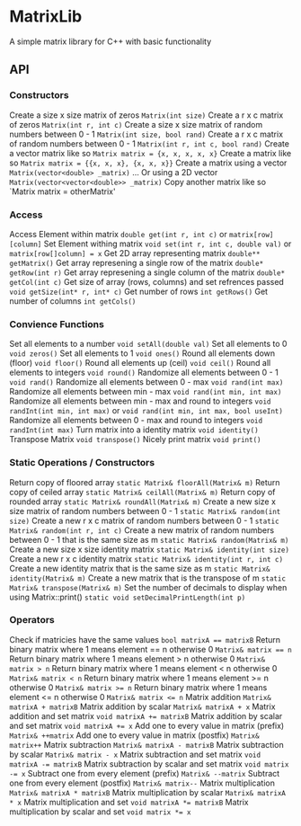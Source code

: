 # MatrixLib
A simple matrix library for C++ with basic functionality

## API

### Constructors
  Create a size x size matrix of zeros
	`Matrix(int size)`
  Create a r x c matrix of zeros
	`Matrix(int r, int c)`
  Create a size x size matrix of random numbers between 0 - 1
	`Matrix(int size, bool rand)`
  Create a r x c matrix of random numbers between 0 - 1
	`Matrix(int r, int c, bool rand)`
  Create a vector matrix like so 
	`Matrix matrix = {x, x, x, x, x}`
  Create a matrix like so
	`Matrix matrix = {{x, x, x}, {x, x, x}}`
  Create a matrix using a vector
	`Matrix(vector<double> _matrix)`
  ... Or using a 2D vector
	`Matrix(vector<vector<double>> _matrix)`
  Copy another matrix like so
	`Matrix matrix = otherMatrix'

### Access
  Access Element within matrix
	`double get(int r, int c)`
  or
  `matrix[row][column]`
  Set Element withing matrix
	`void set(int r, int c, double val)`
  or
  `matrix[row[]column] = x`
  Get 2D array representing matrix
	`double** getMatrix()`
  Get array represening a single row of the matrix
	`double* getRow(int r)`
  Get array represening a single column of the matrix
	`double* getCol(int c)`
  Get size of array (rows, columns) and set refrences passed
	`void getSize(int* r, int* c)`
  Get number of rows
	`int getRows()`
  Get number of columns
	`int getCols()`
  
 ### Convience Functions
  Set all elements to a number
	`void setAll(double val)`
  Set all elements to 0
	`void zeros()`
  Set all elements to 1
	`void ones()`
  Round all elements down (floor)
	`void floor()`
  Round all elements up (ceil)
	`void ceil()`
  Round all elements to integers
	`void round()`
  Randomize all elements between 0 - 1
	`void rand()`
  Randomize all elements between 0 - max
	`void rand(int max)`
  Randomize all elements between min - max
	`void rand(int min, int max)`
  Randomize all elements between min - max and round to integers
	`void randInt(int min, int max)`
  or
  `void rand(int min, int max, bool useInt)`
  Randomize all elements between 0 - max and round to integers
	`void randInt(int max)`
	Turn matrix into a identity matrix
	`void identity()`
  Transpose Matrix
	`void transpose()`
  Nicely print matrix
	`void print()`
  
  
  ### Static Operations / Constructors
  Return copy of floored array
	`static Matrix& floorAll(Matrix& m)`
  Return copy of ceiled array
	`static Matrix& ceilAll(Matrix& m)`
  Return copy of rounded array
	`static Matrix& roundAll(Matrix& m)`
  Create a new size x size matrix of random numbers between 0 - 1
	`static Matrix& random(int size)`
  Create a new r x c matrix of random numbers between 0 - 1
	`static Matrix& random(int r, int c)`
  Create a new matrix of random numbers between 0 - 1 that is the same size as m
	`static Matrix& random(Matrix& m)`
  Create a new size x size identity matrix 
	`static Matrix& identity(int size)`
  Create a new r x c identity matrix 
	`static Matrix& identity(int r, int c)`
  Create a new identity matrix  that is the same size as m
	`static Matrix& identity(Matrix& m)`
  Create a new matrix that is the transpose of m
	`static Matrix& transpose(Matrix& m)`
  Set the number of decimals to display when using Matrix::print()
	`static void setDecimalPrintLength(int p)`

### Operators
  Check if matricies have the same values
	`bool matrixA == matrixB`
  Return binary matrix where 1 means element == n otherwise 0
	`Matrix& matrix == n`
  Return binary matrix where 1 means element > n otherwise 0
	`Matrix& matrix > n`
  Return binary matrix where 1 means element < n otherwise 0
	`Matrix& matrix < n`
  Return binary matrix where 1 means element >= n otherwise 0
	`Matrix& matrix >= n`
  Return binary matrix where 1 means element <= n otherwise 0
	`Matrix& matrix <= n`
  Matrix addition
	`Matrix& matrixA + matrixB`
  Matrix addition by scalar
	`Matrix& matrixA + x`
  Matrix addition and set matrix
	`void matrixA += matrixB`
  Matrix addition by scalar and set matrix
	`void matrixA += x`
  Add one to every value in matrix (prefix)
	`Matrix& ++matrix`
  Add one to every value in matrix (postfix)
	`Matrix& matrix++`
  Matrix subtraction
	`Matrix& matrixA - matrixB`
  Matrix subtraction by scalar
	`Matrix& matrix - x`
  Matrix subtraction and set matrix
	`void matrixA -= matrixB`
  Matrix subtraction by scalar and set matrix
	`void matrix -= x`
  Subtract one from every element (prefix)
	`Matrix& --matrix`
  Subtract one from every element (postfix)
	`Matrix& matrix--`
  Matrix multiplication
  `Matrix& matrixA * matrixB`
  Matrix multiplication by scalar
	`Matrix& matrixA * x`
  Matrix multiplication and set
  `void matrixA *= matrixB`
  Matrix multiplication by scalar and set
  `void matrix *= x`
